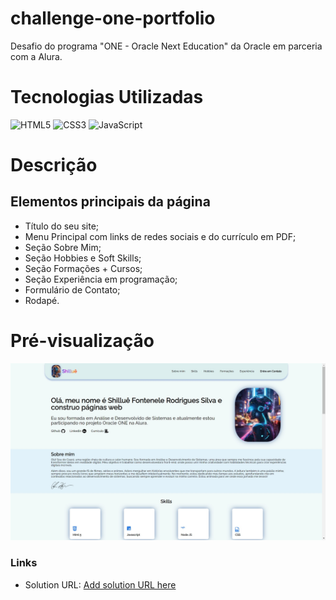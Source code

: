 # challenge-one-portfolio
  Desafio do programa "ONE - Oracle Next Education" da Oracle em parceria com a Alura.

# Tecnologias Utilizadas
![HTML5](https://img.shields.io/badge/HTML-000?style=for-the-badge&logo=html5&logoColor=30A3DC)
![CSS3](https://img.shields.io/badge/CSS3-000?style=for-the-badge&logo=css3&logoColor=E94D5F)
![JavaScript](https://img.shields.io/badge/JavaScript-000?style=for-the-badge&logo=javascript&logoColor=30A3DC)

# Descrição
## Elementos principais da página
- Título do seu site;
- Menu Principal com links de redes sociais e do currículo em PDF;
- Seção Sobre Mim;
- Seção Hobbies e Soft Skills;
- Seção Formações + Cursos;
- Seção Experiência em programação;
- Formulário de Contato;
- Rodapé.

# Pré-visualização
![telaInicial](portfolioShillue.jpg)

### Links

- Solution URL: [Add solution URL here](https://github.com/Shillue/challenge-portfolio-shillue.git)
